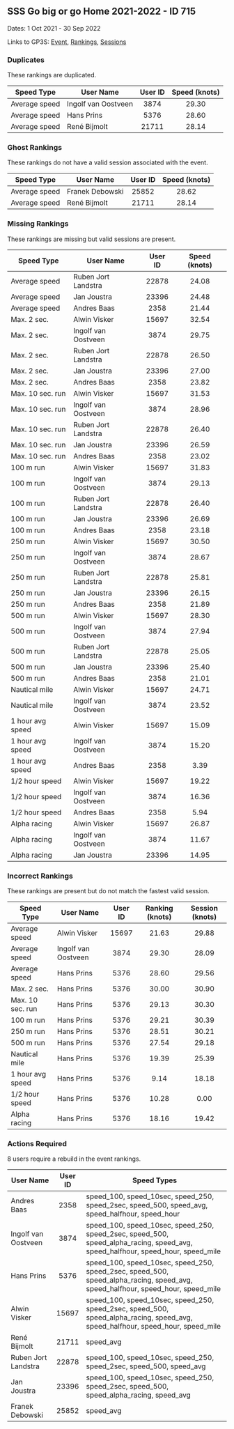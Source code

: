 ## SSS Go big or go Home 2021-2022 - ID 715

Dates: 1 Oct 2021 - 30 Sep 2022

Links to GP3S: [Event](https://www.gps-speedsurfing.com/default.aspx?mnu=event&val=715), [Rankings](https://www.gps-speedsurfing.com/default.aspx?mnu=eventranking&val=715), [Sessions](https://www.gps-speedsurfing.com/default.aspx?mnu=eventsessions&val=715)

### Duplicates

These rankings are duplicated.

| Speed Type | User Name | User ID | Speed (knots) |
| ---------- | --------- | :-----: | :-----------: |
| Average speed | Ingolf van Oostveen | 3874 | 29.30 |
| Average speed | Hans Prins | 5376 | 28.60 |
| Average speed | René Bijmolt | 21711 | 28.14 |

### Ghost Rankings

These rankings do not have a valid session associated with the event.

| Speed Type | User Name | User ID | Speed (knots) |
| ---------- | --------- | :-----: | :-----------: |
| Average speed | Franek Debowski | 25852 | 28.62 |
| Average speed | René Bijmolt | 21711 | 28.14 |

### Missing Rankings

These rankings are missing but valid sessions are present.

| Speed Type | User Name | User ID | Speed (knots) |
| ---------- | --------- | :-----: | :-----------: |
| Average speed | Ruben Jort Landstra | 22878 | 24.08 |
| Average speed | Jan Joustra | 23396 | 24.48 |
| Average speed | Andres Baas | 2358 | 21.44 |
| Max. 2 sec. | Alwin Visker | 15697 | 32.54 |
| Max. 2 sec. | Ingolf van Oostveen | 3874 | 29.75 |
| Max. 2 sec. | Ruben Jort Landstra | 22878 | 26.50 |
| Max. 2 sec. | Jan Joustra | 23396 | 27.00 |
| Max. 2 sec. | Andres Baas | 2358 | 23.82 |
| Max. 10 sec. run | Alwin Visker | 15697 | 31.53 |
| Max. 10 sec. run | Ingolf van Oostveen | 3874 | 28.96 |
| Max. 10 sec. run | Ruben Jort Landstra | 22878 | 26.40 |
| Max. 10 sec. run | Jan Joustra | 23396 | 26.59 |
| Max. 10 sec. run | Andres Baas | 2358 | 23.02 |
| 100 m run | Alwin Visker | 15697 | 31.83 |
| 100 m run | Ingolf van Oostveen | 3874 | 29.13 |
| 100 m run | Ruben Jort Landstra | 22878 | 26.40 |
| 100 m run | Jan Joustra | 23396 | 26.69 |
| 100 m run | Andres Baas | 2358 | 23.18 |
| 250 m run | Alwin Visker | 15697 | 30.50 |
| 250 m run | Ingolf van Oostveen | 3874 | 28.67 |
| 250 m run | Ruben Jort Landstra | 22878 | 25.81 |
| 250 m run | Jan Joustra | 23396 | 26.15 |
| 250 m run | Andres Baas | 2358 | 21.89 |
| 500 m run | Alwin Visker | 15697 | 28.30 |
| 500 m run | Ingolf van Oostveen | 3874 | 27.94 |
| 500 m run | Ruben Jort Landstra | 22878 | 25.05 |
| 500 m run | Jan Joustra | 23396 | 25.40 |
| 500 m run | Andres Baas | 2358 | 21.01 |
| Nautical mile | Alwin Visker | 15697 | 24.71 |
| Nautical mile | Ingolf van Oostveen | 3874 | 23.52 |
| 1 hour avg speed | Alwin Visker | 15697 | 15.09 |
| 1 hour avg speed | Ingolf van Oostveen | 3874 | 15.20 |
| 1 hour avg speed | Andres Baas | 2358 | 3.39 |
| 1/2 hour speed | Alwin Visker | 15697 | 19.22 |
| 1/2 hour speed | Ingolf van Oostveen | 3874 | 16.36 |
| 1/2 hour speed | Andres Baas | 2358 | 5.94 |
| Alpha racing | Alwin Visker | 15697 | 26.87 |
| Alpha racing | Ingolf van Oostveen | 3874 | 11.67 |
| Alpha racing | Jan Joustra | 23396 | 14.95 |

### Incorrect Rankings

These rankings are present but do not match the fastest valid session.

| Speed Type | User Name | User ID | Ranking (knots) | Session (knots) |
| ---------- | --------- | :-----: | :-------------: | :-------------: |
| Average speed | Alwin Visker | 15697 | 21.63 | 29.88 |
| Average speed | Ingolf van Oostveen | 3874 | 29.30 | 28.09 |
| Average speed | Hans Prins | 5376 | 28.60 | 29.56 |
| Max. 2 sec. | Hans Prins | 5376 | 30.00 | 30.90 |
| Max. 10 sec. run | Hans Prins | 5376 | 29.13 | 30.30 |
| 100 m run | Hans Prins | 5376 | 29.21 | 30.39 |
| 250 m run | Hans Prins | 5376 | 28.51 | 30.21 |
| 500 m run | Hans Prins | 5376 | 27.54 | 29.18 |
| Nautical mile | Hans Prins | 5376 | 19.39 | 25.39 |
| 1 hour avg speed | Hans Prins | 5376 | 9.14 | 18.18 |
| 1/2 hour speed | Hans Prins | 5376 | 10.28 | 0.00 |
| Alpha racing | Hans Prins | 5376 | 18.16 | 19.42 |

### Actions Required

8 users require a rebuild in the event rankings.

| User Name | User ID | Speed Types |
| --------- | :-----: | ----------- |
| Andres Baas | 2358 | speed_100, speed_10sec, speed_250, speed_2sec, speed_500, speed_avg, speed_halfhour, speed_hour |
| Ingolf van Oostveen | 3874 | speed_100, speed_10sec, speed_250, speed_2sec, speed_500, speed_alpha_racing, speed_avg, speed_halfhour, speed_hour, speed_mile |
| Hans Prins | 5376 | speed_100, speed_10sec, speed_250, speed_2sec, speed_500, speed_alpha_racing, speed_avg, speed_halfhour, speed_hour, speed_mile |
| Alwin Visker | 15697 | speed_100, speed_10sec, speed_250, speed_2sec, speed_500, speed_alpha_racing, speed_avg, speed_halfhour, speed_hour, speed_mile |
| René Bijmolt | 21711 | speed_avg |
| Ruben Jort Landstra | 22878 | speed_100, speed_10sec, speed_250, speed_2sec, speed_500, speed_avg |
| Jan Joustra | 23396 | speed_100, speed_10sec, speed_250, speed_2sec, speed_500, speed_alpha_racing, speed_avg |
| Franek Debowski | 25852 | speed_avg |
